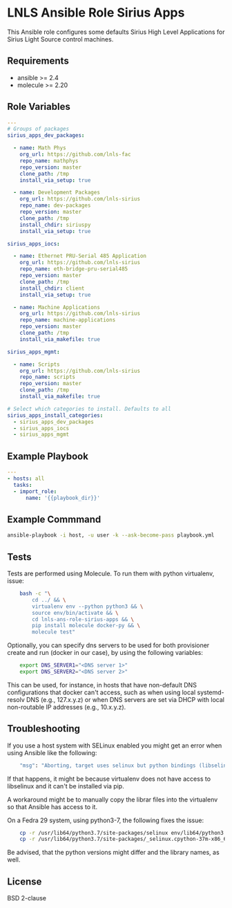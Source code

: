 LNLS Ansible Role Sirius Apps
=============================

This Ansible role configures some defaults Sirius High Level Applications for Sirius Light Source control machines.

## Requirements

- ansible >= 2.4
- molecule >= 2.20

## Role Variables

```yaml
---
# Groups of packages
sirius_apps_dev_packages:

  - name: Math Phys
    org_url: https://github.com/lnls-fac
    repo_name: mathphys
    repo_version: master
    clone_path: /tmp
    install_via_setup: true

  - name: Development Packages
    org_url: https://github.com/lnls-sirius
    repo_name: dev-packages
    repo_version: master
    clone_path: /tmp
    install_chdir: siriuspy
    install_via_setup: true

sirius_apps_iocs:

  - name: Ethernet PRU-Serial 485 Application
    org_url: https://github.com/lnls-sirius
    repo_name: eth-bridge-pru-serial485
    repo_version: master
    clone_path: /tmp
    install_chdir: client
    install_via_setup: true

  - name: Machine Applications
    org_url: https://github.com/lnls-sirius
    repo_name: machine-applications
    repo_version: master
    clone_path: /tmp
    install_via_makefile: true

sirius_apps_mgmt:

  - name: Scripts
    org_url: https://github.com/lnls-sirius
    repo_name: scripts
    repo_version: master
    clone_path: /tmp
    install_via_makefile: true

# Select which categories to install. Defaults to all
sirius_apps_install_categories:
  - sirius_apps_dev_packages
  - sirius_apps_iocs
  - sirius_apps_mgmt
```

## Example Playbook

```yaml
---
- hosts: all
  tasks:
  - import_role:
      name: '{{playbook_dir}}'
```

## Example Commmand

```bash
ansible-playbook -i host, -u user -k --ask-become-pass playbook.yml
```

## Tests

Tests are performed using Molecule. To run them with python virtualenv, issue:

```bash
    bash -c "\
        cd ../ && \
        virtualenv env --python python3 && \
        source env/bin/activate && \
        cd lnls-ans-role-sirius-apps && \
        pip install molecule docker-py && \
        molecule test"
```

Optionally, you can specify dns servers to be used for both
provisioner create and run (docker in our case), by using
the following variables:


```bash
    export DNS_SERVER1="<DNS server 1>"
    export DNS_SERVER2="<DNS server 2>"
```

This can be used, for instance, in hosts that have non-default
DNS configurations that docker can't access, such as when
using local systemd-resolv DNS (e.g., 127.x.y.z) or when DNS
servers are set via DHCP with local non-routable IP addresses
(e.g., 10.x.y.z).

## Troubleshooting

If you use a host system with SELinux enabled you might get an error when using
Ansible like the following:

```bash
    "msg": "Aborting, target uses selinux but python bindings (libselinux-python) aren't installed!"
```

If that happens, it might be because virtualenv does not have access to libselinux
and it can't be installed via pip.

A workaround might be to manually copy the librar files into the virtualenv
so that Ansible has access to it.

On a Fedra 29 system, using python3-7, the following fixes the issue:

```bash
    cp -r /usr/lib64/python3.7/site-packages/selinux env/lib64/python3.7/site-packages/
    cp -r /usr/lib64/python3.7/site-packages/_selinux.cpython-37m-x86_64-linux-gnu.so env/lib64/python3.7/site-packages/
```

Be advised, that the python versions might differ and the library names, as well.

## License

BSD 2-clause
